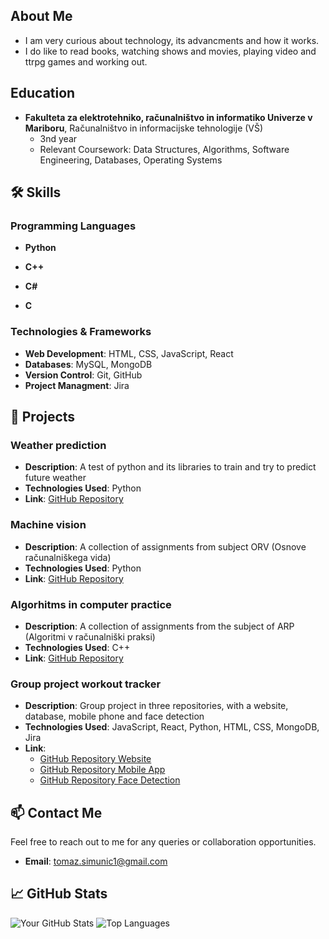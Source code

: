 ## About Me

- I am very curious about technology, its advancments and how it works.
- I do like to read books, watching shows and movies, playing video and ttrpg games and working out.

## Education

- **Fakulteta za elektrotehniko, računalništvo in informatiko Univerze v Mariboru**, Računalništvo in informacijske tehnologije (VŠ)
  - 3nd year
  - Relevant Coursework: Data Structures, Algorithms, Software Engineering, Databases, Operating Systems

## 🛠️ Skills

### Programming Languages
- **Python**
- **C++**
- **C#**

- **C**

### Technologies & Frameworks
- **Web Development**: HTML, CSS, JavaScript, React
- **Databases**: MySQL, MongoDB
- **Version Control**: Git, GitHub
- **Project Managment**: Jira

## 🚀 Projects

### Weather prediction
- **Description**: A test of python and its libraries to train and try to predict future weather
- **Technologies Used**: Python
- **Link**: [GitHub Repository](https://github.com/TomazSi/WeatherPredict)

### Machine vision
- **Description**: A collection of assignments from subject ORV (Osnove računalniškega vida)
- **Technologies Used**: Python
- **Link**: [GitHub Repository](https://github.com/TomazSi/ORV-naloge)

### Algorhitms in computer practice
- **Description**: A collection of assignments from the subject of ARP (Algoritmi v računalniški praksi)
- **Technologies Used**: C++
- **Link**: [GitHub Repository](https://github.com/TomazSi/ARP-naloge)

### Group project workout tracker
- **Description**: Group project in three repositories, with a website, database, mobile phone and face detection
- **Technologies Used**: JavaScript, React, Python, HTML, CSS, MongoDB, Jira
- **Link**:
  - [GitHub Repository Website](https://github.com/Gaalix/raziprojekt)
  - [GitHub Repository Mobile App](https://github.com/Gaalix/npoprojekt)
  - [GitHub Repository Face Detection](https://github.com/Gaalix/orvprojekt)

## 📫 Contact Me

Feel free to reach out to me for any queries or collaboration opportunities.

- **Email**: [tomaz.simunic1@gmail.com](mailto:tomaz.simunic1@gmail.com)

## 📈 GitHub Stats

![Your GitHub Stats](https://github-readme-stats.vercel.app/api?username=TomazSi&show_icons=true&theme=radical)
![Top Languages](https://github-readme-stats.vercel.app/api/top-langs/?username=TomazSi&layout=compact&theme=radical)
